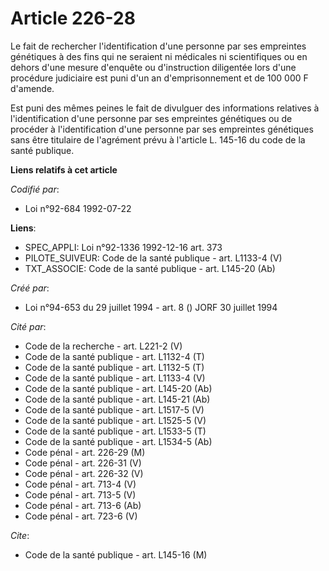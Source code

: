 # Article 226-28

Le fait de rechercher l'identification d'une personne par ses empreintes génétiques à des fins qui ne seraient ni médicales
ni scientifiques ou en dehors d'une mesure d'enquête ou d'instruction diligentée lors d'une procédure judiciaire est puni
d'un an d'emprisonnement et de 100 000 F d'amende.

Est puni des mêmes peines le fait de divulguer des informations relatives à l'identification d'une personne par ses
empreintes génétiques ou de procéder à l'identification d'une personne par ses empreintes génétiques sans être titulaire de
l'agrément prévu à l'article L. 145-16 du code de la santé publique.

**Liens relatifs à cet article**

_Codifié par_:

  - Loi n°92-684 1992-07-22

**Liens**:

  - SPEC_APPLI: Loi n°92-1336 1992-12-16 art. 373
  - PILOTE_SUIVEUR: Code de la santé publique - art. L1133-4 (V)
  - TXT_ASSOCIE: Code de la santé publique - art. L145-20 (Ab)

_Créé par_:

  - Loi n°94-653 du 29 juillet 1994 - art. 8 () JORF 30 juillet 1994

_Cité par_:

  - Code de la recherche - art. L221-2 (V)
  - Code de la santé publique - art. L1132-4 (T)
  - Code de la santé publique - art. L1132-5 (T)
  - Code de la santé publique - art. L1133-4 (V)
  - Code de la santé publique - art. L145-20 (Ab)
  - Code de la santé publique - art. L145-21 (Ab)
  - Code de la santé publique - art. L1517-5 (V)
  - Code de la santé publique - art. L1525-5 (V)
  - Code de la santé publique - art. L1533-5 (T)
  - Code de la santé publique - art. L1534-5 (Ab)
  - Code pénal - art. 226-29 (M)
  - Code pénal - art. 226-31 (V)
  - Code pénal - art. 226-32 (V)
  - Code pénal - art. 713-4 (V)
  - Code pénal - art. 713-5 (V)
  - Code pénal - art. 713-6 (Ab)
  - Code pénal - art. 723-6 (V)

_Cite_:

  - Code de la santé publique - art. L145-16 (M)
